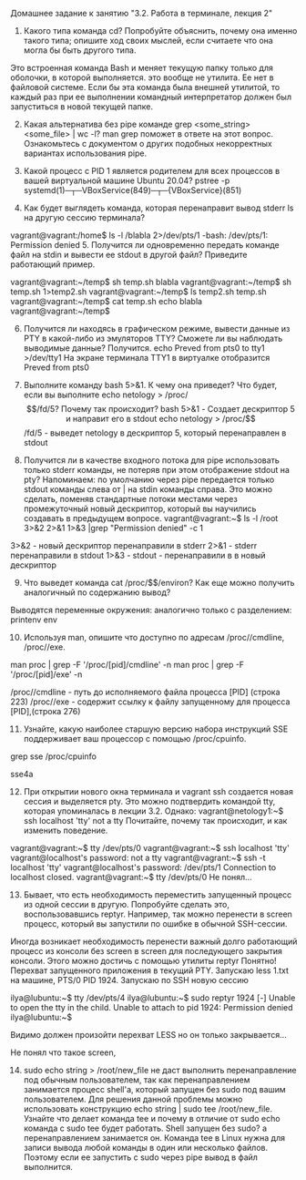 Домашнее задание к занятию "3.2. Работа в терминале, лекция 2"

1.	Какого типа команда cd? Попробуйте объяснить, почему она именно такого типа; опишите ход своих мыслей, если считаете что она могла бы быть другого типа.

Это встроенная команда Bash и меняет текущую папку только для оболочки, в которой выполняется. это вообще не утилита. Ее нет в файловой системе. Если бы эта команда была внешней утилитой, то каждый раз при ее выполнении командный интерпретатор должен был запуститься в новой текущей папке.



2.	Какая альтернатива без pipe команде grep <some_string> <some_file> | wc -l? man grep поможет в ответе на этот вопрос. Ознакомьтесь с документом о других подобных некорректных вариантах использования pipe.
3.	Какой процесс с PID 1 является родителем для всех процессов в вашей виртуальной машине Ubuntu 20.04?
pstree -p
systemd(1)─┬─VBoxService(849)─┬─{VBoxService}(851)




4.	Как будет выглядеть команда, которая перенаправит вывод stderr ls на другую сессию терминала?

vagrant@vagrant:/home$ ls -l /blabla 2>/dev/pts/1
-bash: /dev/pts/1: Permission denied
5.	Получится ли одновременно передать команде файл на stdin и вывести ее stdout в другой файл? Приведите работающий пример.


vagrant@vagrant:~/temp$ sh temp.sh
blabla
vagrant@vagrant:~/temp$ sh temp.sh 1>temp2.sh
vagrant@vagrant:~/temp$ ls
temp2.sh  temp.sh
vagrant@vagrant:~/temp$ cat temp.sh
echo blabla
vagrant@vagrant:~/temp$




6.	Получится ли находясь в графическом режиме, вывести данные из PTY в какой-либо из эмуляторов TTY? Сможете ли вы наблюдать выводимые данные?
Получится.
echo Preved from pts0 to tty1 >/dev/tty1
На экране терминала TTY1 в виртуалке отобразится Preved from pts0


7.	Выполните команду bash 5>&1. К чему она приведет? Что будет, если вы выполните echo netology > /proc/$$/fd/5? Почему так происходит?
bash 5>&1 - Создает дескриптор 5 и направит его в stdout
echo netology > /proc/$$/fd/5 - выведет netology в дескриптор 5, который перенаправлен в stdout



8.	Получится ли в качестве входного потока для pipe использовать только stderr команды, не потеряв при этом отображение stdout на pty? Напоминаем: по умолчанию через pipe передается только stdout команды слева от | на stdin команды справа. Это можно сделать, поменяв стандартные потоки местами через промежуточный новый дескриптор, который вы научились создавать в предыдущем вопросе.
vagrant@vagrant:~$ ls -l /root 3>&2 2>&1 1>&3 |grep "Permission denied" -c 
1



3>&2 - новый дескриптор перенаправили в stderr
2>&1 - stderr перенаправили в stdout 
1>&3 - stdout - перенаправили в в новый дескриптор


9.	Что выведет команда cat /proc/$$/environ? Как еще можно получить аналогичный по содержанию вывод?

Выводятся переменные окружения:
аналогично только с разделением:
printenv
env



10.	Используя man, опишите что доступно по адресам /proc/<PID>/cmdline, /proc/<PID>/exe.

man proc | grep -F '/proc/[pid]/cmdline' -n 
man proc | grep -F '/proc/[pid]/exe' -n


/proc/<PID>/cmdline - путь до исполняемого файла процесса [PID] (строка 223)
/proc/<PID>/exe - содержит ссылку к файлу запущенному для процесса [PID],(строка 276)



11.	Узнайте, какую наиболее старшую версию набора инструкций SSE поддерживает ваш процессор с помощью /proc/cpuinfo.

grep sse /proc/cpuinfo

sse4a

12.	При открытии нового окна терминала и vagrant ssh создается новая сессия и выделяется pty. Это можно подтвердить командой tty, которая упоминалась в лекции 3.2. Однако:
vagrant@netology1:~$ ssh localhost 'tty'
not a tty
Почитайте, почему так происходит, и как изменить поведение.

vagrant@vagrant:~$ tty
/dev/pts/0
vagrant@vagrant:~$ ssh localhost 'tty'
vagrant@localhost's password:
not a tty
vagrant@vagrant:~$ ssh -t localhost 'tty'
vagrant@localhost's password:
/dev/pts/1
Connection to localhost closed.
vagrant@vagrant:~$ tty
/dev/pts/0
Не понял...



13.	Бывает, что есть необходимость переместить запущенный процесс из одной сессии в другую. Попробуйте сделать это, воспользовавшись reptyr. Например, так можно перенести в screen процесс, который вы запустили по ошибке в обычной SSH-сессии.

Иногда возникает необходимость перенести важный долго работающий процесс из консоли без screen в screen для последующего закрытия консоли. Этого можно достичь с помощью утилиты reptyr
Понятно! Перехват запущенного приложения в текущий PTY. 
Запускаю less 1.txt на машине, PTS/0  PID 1924. Запускаю по SSH новую сессию 

ilya@lubuntu:~$ tty
/dev/pts/4
ilya@lubuntu:~$ sudo reptyr 1924
[-] Unable to open the tty in the child.
Unable to attach to pid 1924: Permission denied
ilya@lubuntu:~$

Видимо должен произойти перехват LESS но он только закрывается...


Не понял что такое screen, 


14.	sudo echo string > /root/new_file не даст выполнить перенаправление под обычным пользователем, так как перенаправлением занимается процесс shell'а, который запущен без sudo под вашим пользователем. Для решения данной проблемы можно использовать конструкцию echo string | sudo tee /root/new_file. Узнайте что делает команда tee и почему в отличие от sudo echo команда с sudo tee будет работать.
Shell запущен без sudo? а перенаправлением занимается он. 
Команда tee в Linux нужна для записи вывода любой команды в один или несколько файлов.
Поэтому если ее запустить с sudo через pipe вывод в файл выполнится.

